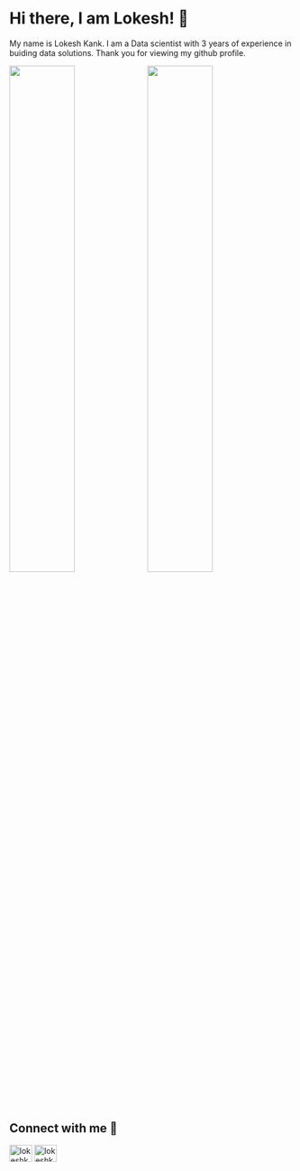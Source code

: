 
<!--
**lokesh75-kank/lokesh75-kank** is a ✨ _special_ ✨ repository because its `README.md` (this file) appears on your GitHub profile.

Here are some ideas to get you started:

- 🔭 I’m currently working on ...
- 🌱 I’m currently learning ...
- 👯 I’m looking to collaborate on ...
- 🤔 I’m looking for help with ...
- 💬 Ask me about ...
- 📫 How to reach me: ...
- 😄 Pronouns: ...
- ⚡ Fun fact: ...
-->

# Hi there, I am Lokesh! &#128075;

My name is Lokesh Kank. I am a Data scientist with 3 years of experience in buiding data solutions. Thank you for viewing my github profile.

<img align="left" width ="48%" src="https://github-readme-stats.vercel.app/api?username=lokesh75-kank"/>
<img align="left" width ="48%" src="https://github-readme-stats.vercel.app/api/top-langs/?username=lokesh75-kank&layout=compact"/>

##  Connect with me &#129309;
<p align="left">
<a href="https://www.linkedin.com/in/lokesh-kank-158534191/" target="blank"><img align="center" src="https://raw.githubusercontent.com/rahuldkjain/github-profile-readme-generator/master/src/images/icons/Social/linked-in-alt.svg" alt="lokeshkank" height="30" width="40" /></a>
<a href="https://instagram.com/lokesh_kank" target="blank"><img align="center" src="https://raw.githubusercontent.com/rahuldkjain/github-profile-readme-generator/master/src/images/icons/Social/instagram.svg" alt="lokeshkank" height="30" width="40" /></a>

